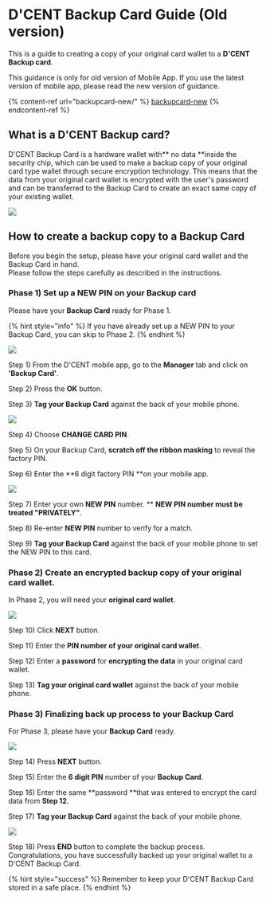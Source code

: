 # D'CENT Backup Card Guide (Old version)

This is a guide to creating a copy of your original card wallet to a **D'CENT Backup card**.

This guidance is only for old version of Mobile App. If you use the latest version of mobile app, please read the new version of guidance.

{% content-ref url="backupcard-new/" %}
[backupcard-new](backupcard-new/)
{% endcontent-ref %}

## What is a D'CENT Backup card?

D'CENT Backup Card is a hardware wallet with** no data **inside the security chip, which can be used to make a backup copy of your original card type wallet through secure encryption technology. This means that the data from your original card wallet is encrypted with the user's password and can be transferred to the Backup Card to create an exact same copy of your existing wallet.

![](../.gitbook/assets/backupcard01\_en.png)

## How to create a backup copy to a Backup Card

Before you begin the setup, please have your original card wallet and the Backup Card in hand.\
Please follow the steps carefully as described in the instructions.

### Phase 1) Set up a NEW PIN on your Backup card

Please have your **Backup Card** ready for Phase 1.

{% hint style="info" %}
If you have already set up a NEW PIN to your Backup Card, you can skip to Phase 2.
{% endhint %}

![](../.gitbook/assets/backupcard\_step123\_en.png)

Step 1) From the D'CENT mobile app, go to the **Manager** tab and click on **'Backup Card'**.

Step 2) Press the **OK** button.

Step 3) **Tag your Backup Card** against the back of your mobile phone.



![](../.gitbook/assets/backupcard\_step456\_en.png)

Step 4) Choose **CHANGE CARD PIN**.

Step 5) On your Backup Card, **scratch off the ribbon masking** to reveal the factory PIN.&#x20;

Step 6) Enter the **6 digit factory PIN **on your mobile app. &#x20;



![](../.gitbook/assets/backupcard\_step789\_en.png)

Step 7) Enter your own **NEW PIN** number. \*\* **NEW PIN number must be treated "PRIVATELY"**.

Step 8) Re-enter **NEW PIN** number to verify for a match.

Step 9) **Tag your Backup Card** against the back of your mobile phone to set the NEW PIN to this card.



### Phase 2) Create an encrypted backup copy of your original card wallet.

In Phase 2, you will need your **original card wallet**.

![](../.gitbook/assets/backupcard\_step10to13\_en.png)

Step 10)  Click **NEXT** button.

Step 11) Enter the **PIN number of your original card wallet**.

Step 12) Enter a **password** for **encrypting the data** in your original card wallet.

Step 13) **Tag your original card wallet** against the back of your mobile phone.



### Phase 3) Finalizing back up process to your Backup Card

For Phase 3, please have your **Backup Card** ready.

![](../.gitbook/assets/backupcard\_step14to17\_en.png)

Step 14) Press **NEXT** button.

Step 15) Enter the **6 digit PIN** number of your **Backup Card**.

Step 16) Enter the same **password **that was entered to encrypt the card data from **Step 12**.

Step 17) **Tag your Backup Card** against the back of your mobile phone.



![](../.gitbook/assets/backupcard\_step18\_en.png)

Step 18) Press **END** button to complete the backup process. Congratulations, you have successfully backed up your original wallet to a D'CENT Backup Card.

{% hint style="success" %}
Remember to keep your D'CENT Backup Card stored in a safe place.
{% endhint %}
